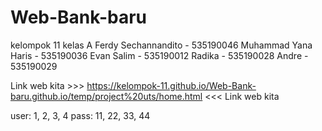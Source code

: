 # Web-Bank-baru

kelompok 11 kelas A
Ferdy Sechannandito - 535190046
Muhammad Yana Haris - 535190036
Evan Salim - 535190012
Radika - 535190028
Andre - 535190029

Link web kita >>>
https://kelompok-11.github.io/Web-Bank-baru.github.io/temp/project%20uts/home.html
<<< Link web kita

user: 1, 2, 3, 4
pass: 11, 22, 33, 44
